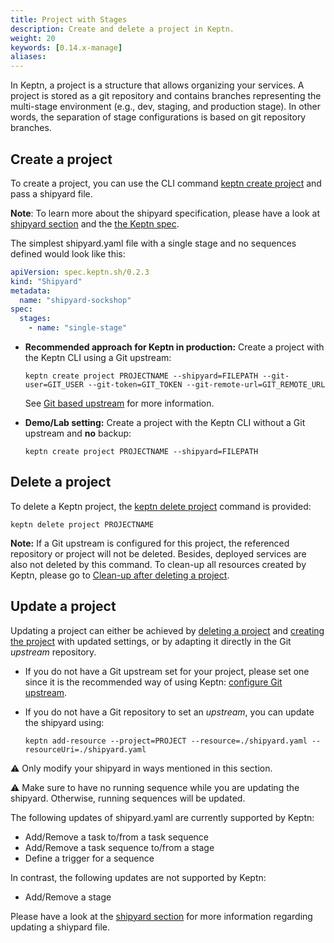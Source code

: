 ```yaml
---
title: Project with Stages
description: Create and delete a project in Keptn.
weight: 20
keywords: [0.14.x-manage]
aliases:
---
```


In Keptn, a project is a structure that allows organizing your services. A project is stored as a git repository and contains branches representing the multi-stage environment (e.g., dev, staging, and production stage).
In other words, the separation of stage configurations is based on git repository branches.

## Create a project

To create a project, you can use the CLI command [keptn create project](../../reference/cli/commands/keptn_create_project) and pass a shipyard file.

**Note**: To learn more about the shipyard specification, please have a look at [shipyard section](../shipyard/) and the [the Keptn spec](https://github.com/keptn/spec/blob/0.2.1/shipyard.md).

The simplest shipyard.yaml file with a single stage and no sequences defined would look like this:
```yaml
apiVersion: spec.keptn.sh/0.2.3
kind: "Shipyard"
metadata:
  name: "shipyard-sockshop"
spec:
  stages:
    - name: "single-stage"
```

* **Recommended approach for Keptn in production:** Create a project with the Keptn CLI using a Git upstream: 
  ```console
  keptn create project PROJECTNAME --shipyard=FILEPATH --git-user=GIT_USER --git-token=GIT_TOKEN --git-remote-url=GIT_REMOTE_URL
  ```
  See [Git based upstream](../../manage/git_upstream/) for more information.

* **Demo/Lab setting:** Create a project with the Keptn CLI without a Git upstream and **no** backup:
  ```console
  keptn create project PROJECTNAME --shipyard=FILEPATH
  ```

## Delete a project

To delete a Keptn project, the [keptn delete project](../../reference/cli/commands/keptn_delete_project) command is provided:
  ```console
  keptn delete project PROJECTNAME
  ```

**Note:** If a Git upstream is configured for this project, the referenced repository or project will not be deleted. Besides, deployed services are also not deleted by this command. To clean-up all resources created by Keptn, please go to [Clean-up after deleting a project](../../continuous_delivery/deployment_helm/#clean-up-after-deleting-a-project).

## Update a project

Updating a project can either be achieved by [deleting a project](#delete-a-project) and [creating the project](#create-a-project) with updated settings, or by adapting it directly in the Git *upstream* repository.

* If you do not have a Git upstream set for your project, please set one since it is the recommended way of using Keptn: [configure Git upstream](../../manage/git_upstream/#create-keptn-project-or-set-git-upstream).

* If you do not have a Git repository to set an *upstream*, you can update the shipyard using:

  ```
  keptn add-resource --project=PROJECT --resource=./shipyard.yaml --resourceUri=./shipyard.yaml
  ```

:warning: Only modify your shipyard in ways mentioned in this section.

:warning: Make sure to have no running sequence while you are updating the shipyard. Otherwise, running sequences will be updated.

The following updates of shipyard.yaml are currently supported by Keptn:

* Add/Remove a task to/from a task sequence
* Add/Remove a task sequence to/from a stage
* Define a trigger for a sequence 

In contrast, the following updates are not supported by Keptn:

* Add/Remove a stage

Please have a look at the [shipyard section](../shipyard/#updating-a-shipyard) for more information regarding updating a shiypard file.
